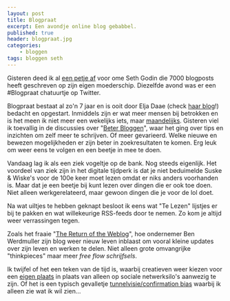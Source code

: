 ```yaml
---
layout: post
title: Blogpraat
excerpt: Een avondje online blog gebabbel. 
published: true
header: blogpraat.jpg
categories: 
    - bloggen
tags: bloggen seth
---
```

Gisteren deed ik al [een petje af][1] voor ome Seth Godin die 7000 blogposts heeft geschreven op zijn eigen moederschip. Diezelfde avond was er een #Blogpraat chatuurtje op Twitter. 

Blogpraat bestaat al zo'n 7 jaar en is ooit door Elja Daae (check [haar blog][2]!) bedacht en opgestart. Inmiddels zijn er wat meer mensen bij betrokken en is het meen ik niet meer een wekelijks iets, maar [maandelijks][3]. Gisteren viel ik toevallig in de discussies over "[Beter Bloggen][4]", waar het ging over tips en inzichten om zelf meer te schrijven. Of meer gevarieerd. Welke nieuwe en bewezen mogelijkheden er zijn beter in zoekresultaten te komen. Erg leuk om weer eens te volgen en een beetje in mee te doen.

Vandaag lag ik als een ziek vogeltje op de bank. Nog steeds eigenlijk. Het voordeel van ziek zijn in het digitale tijdperk is dat je niet beduimelde Suske & Wiske's voor de 100e keer moet lezen omdat er niks anders voorhanden is. Maar dat je een beetje bij kunt lezen over dingen die er ook toe doen. Niet alleen werkgerelateerd, maar gewoon dingen die je voor de lol doet. 

Na wat uiltjes te hebben geknapt besloot ik eens wat "Te Lezen" lijstjes er bij te pakken en wat willekeurige RSS-feeds door te nemen. Zo kom je altijd weer verrassingen tegen. 

Zoals het fraaie "[The Return of the Weblog][5]", hoe ondernemer Ben Werdmuller zijn blog weer nieuw leven inblaast om vooral kleine updates over zijn leven en werken te delen. Niet alleen grote omvangrijke "thinkpieces" maar meer *free flow schrijfsels*.

Ik twijfel of het een teken van de tijd is, waarbij creatieven weer kiezen voor een [eigen plaats][6] in plaats van alleen op sociale netwerksilo's aanwezig te zijn. Of het is een typisch gevalletje [tunnelvisie/confirmation bias][7] waarbij ik alleen zie wat ik wil zien...

[1]:	/7000
[2]:	http://www.eljadaae.nl/
[3]:	http://www.eljadaae.nl/blogpraat-een-nieuw-ritme-kan-goed-werken/
[4]:	http://www.blogpraat.com/blogpraat/blogpraat-6-november-2017-beter-bloggen
[5]:	https://words.werd.io/the-return-of-the-weblog-f6b702a7cf99
[6]:	/Indieweb
[7]:	https://en.wikipedia.org/wiki/Confirmation_bias
